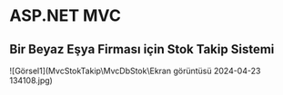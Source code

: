 # ASP.NET MVC 

## Bir Beyaz Eşya Firması için  Stok Takip Sistemi

![Görsel1](MvcStokTakip\MvcDbStok\Ekran görüntüsü 2024-04-23 134108.jpg)
